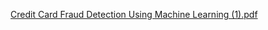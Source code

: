 [Credit Card Fraud Detection Using Machine Learning (1).pdf](https://github.com/user-attachments/files/17004883/Credit.Card.Fraud.Detection.Using.Machine.Learning.1.pdf)
